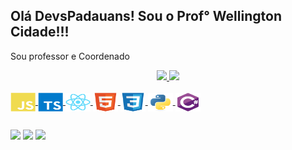 ## Olá DevsPadauans! Sou o Prof° Wellington Cidade!!!


Sou professor e Coordenado

<div align="center">
  <a href="https://github.com/welltecnc">
  <img height="180em" src="https://github-readme-stats.vercel.app/api?username=welltecnc&show_icons=true&theme=dark&include_all_commits=true&count_private=true"/>
  <img height="180em" src="https://github-readme-stats.vercel.app/api/top-langs/?username=welltecnc&layout=compact&langs_count=7&theme=dark"/>
</div>
<div style="display: inline_block"><br>
  <img align="center" alt="well-Js" height="30" width="40" src="https://raw.githubusercontent.com/devicons/devicon/master/icons/javascript/javascript-plain.svg">
  <img align="center" alt="well-Ts" height="30" width="40" src="https://raw.githubusercontent.com/devicons/devicon/master/icons/typescript/typescript-plain.svg">
  <img align="center" alt="well-React" height="30" width="40" src="https://raw.githubusercontent.com/devicons/devicon/master/icons/react/react-original.svg">
  <img align="center" alt="well-HTML" height="30" width="40" src="https://raw.githubusercontent.com/devicons/devicon/master/icons/html5/html5-original.svg">
  <img align="center" alt="well-CSS" height="30" width="40" src="https://raw.githubusercontent.com/devicons/devicon/master/icons/css3/css3-original.svg">
  <img align="center" alt="well-Python" height="30" width="40" src="https://raw.githubusercontent.com/devicons/devicon/master/icons/python/python-original.svg">
  <img align="center" alt="well-Csharp" height="30" width="40" src="https://raw.githubusercontent.com/devicons/devicon/master/icons/csharp/csharp-original.svg">

</div>
  
  ##
 
<div> 
 
 <a href="https://discord.com/channels/@me/869662842687733842" target="_blank"><img src="https://img.shields.io/badge/Discord-7289DA?style=for-the-badge&logo=discord&logoColor=white" target="_blank"></a> 
  <a href = "mailto:welltecnic@gmail.com"><img src="https://img.shields.io/badge/-Gmail-%23333?style=for-the-badge&logo=gmail&logoColor=white" target="_blank"></a>
  <a href="https://www.linkedin.com/in/wellingtoncidade/" target="_blank"><img src="https://img.shields.io/badge/-LinkedIn-%230077B5?style=for-the-badge&logo=linkedin&logoColor=white" target="_blank"></a> 
 
 
</div>
